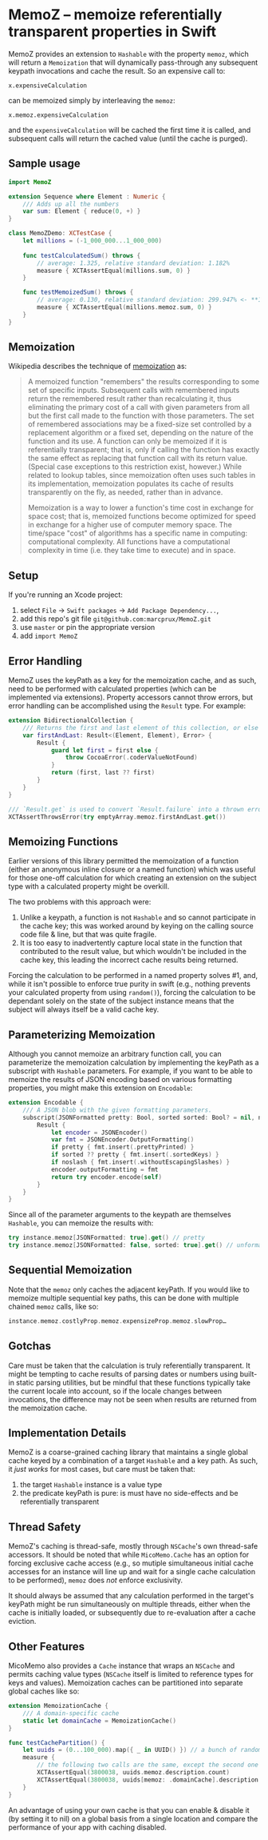 # MemoZ – memoize referentially transparent properties in Swift

MemoZ provides an extension to `Hashable` with the property `memoz`, which will return a `Memoization` that will dynamically pass-through any subsequent keypath invocations and cache the result. So an expensive call to:

`x.expensiveCalculation`

can be memoized simply by interleaving the `memoz`:

`x.memoz.expensiveCalculation`

and the `expensiveCalculation` will be cached the first time it is called, and subsequent calls will return the cached value (until the cache is purged).

## Sample usage

```swift
import MemoZ

extension Sequence where Element : Numeric {
    /// Adds up all the numbers
    var sum: Element { reduce(0, +) }
}

class MemoZDemo: XCTestCase {
    let millions = (-1_000_000...1_000_000)
    
    func testCalculatedSum() throws {
        // average: 1.325, relative standard deviation: 1.182%
        measure { XCTAssertEqual(millions.sum, 0) }
    }

    func testMemoizedSum() throws {
        // average: 0.130, relative standard deviation: 299.947% <- **10x speed gain**
        measure { XCTAssertEqual(millions.memoz.sum, 0) }
    }
}

```


## Memoization

Wikipedia describes the technique of [memoization](https://en.wikipedia.org/wiki/Memoization) as:

> A memoized function "remembers" the results corresponding to some set of specific inputs. Subsequent calls with remembered inputs return the remembered result rather than recalculating it, thus eliminating the primary cost of a call with given parameters from all but the first call made to the function with those parameters. The set of remembered associations may be a fixed-size set controlled by a replacement algorithm or a fixed set, depending on the nature of the function and its use. A function can only be memoized if it is referentially transparent; that is, only if calling the function has exactly the same effect as replacing that function call with its return value. (Special case exceptions to this restriction exist, however.) While related to lookup tables, since memoization often uses such tables in its implementation, memoization populates its cache of results transparently on the fly, as needed, rather than in advance.
> 
> Memoization is a way to lower a function's time cost in exchange for space cost; that is, memoized functions become optimized for speed in exchange for a higher use of computer memory space. The time/space "cost" of algorithms has a specific name in computing: computational complexity. All functions have a computational complexity in time (i.e. they take time to execute) and in space.


## Setup
If you're running an Xcode project:

  1. select `File` -> `Swift packages` -> `Add Package Dependency...`,
  2. add this repo's git file `git@github.com:marcprux/MemoZ.git` 
  3. use `master` or pin the appropriate version
  4. add `import MemoZ`


## Error Handling

MemoZ uses the keyPath as a key for the memoization cache, and as such, need to be performed with calculated properties (which can be implemented via extensions). Property accessors cannot throw errors, but error handling can be accomplished using the `Result` type. For example:

```swift
extension BidirectionalCollection {
    /// Returns the first and last element of this collection, or else an error if the collection is empty
    var firstAndLast: Result<(Element, Element), Error> {
        Result {
            guard let first = first else {
                throw CocoaError(.coderValueNotFound)
            }
            return (first, last ?? first)
        }
    }
}

/// `Result.get` is used to convert `Result.failure` into a thrown error
XCTAssertThrowsError(try emptyArray.memoz.firstAndLast.get())
```


## Memoizing Functions

Earlier versions of this library permitted the memoization of a function (either an anonymous inline closure or a named function) which was useful for those one-off calculation for which creating an extension on the subject type with a calculated property might be overkill. 

The two problems with this approach were:

  1. Unlike a keypath, a function is not `Hashable` and so cannot participate in the cache key; this was worked around by keying on the calling source code file & line, but that was quite fragile.
  2. It is too easy to inadvertently capture local state in the function that contributed to the result value, but which wouldn't be included in the cache key, this leading the incorrect cache results being returned.

Forcing the calculation to be performed in a named property solves #1, and, while it isn't possible to enforce true purity in swift (e.g., nothing prevents your calculated property from using `random()`), forcing the calculation to be dependant solely on the state of the subject instance means that the subject will always itself be a valid cache key.


## Parameterizing Memoization

Although you cannot memoize an arbitrary function call, you can parameterize the memoization calculation by implementing the keyPath as a subscript with `Hashable` parameters. For example, if you want to be able to memoize the results of JSON encoding based on various formatting properties, you might make this extension on `Encodable`:

```swift
extension Encodable {
    /// A JSON blob with the given formatting parameters.
    subscript(JSONFormatted pretty: Bool, sorted sorted: Bool? = nil, noslash noslash: Bool = true) -> Result<Data, Error> {
        Result {
            let encoder = JSONEncoder()
            var fmt = JSONEncoder.OutputFormatting()
            if pretty { fmt.insert(.prettyPrinted) }
            if sorted ?? pretty { fmt.insert(.sortedKeys) }
            if noslash { fmt.insert(.withoutEscapingSlashes) }
            encoder.outputFormatting = fmt
            return try encoder.encode(self)
        }
    }
}
```

Since all of the parameter arguments to the keypath are themselves `Hashable`, you can memoize the results with:

```swift
try instance.memoz[JSONFormatted: true].get() // pretty
try instance.memoz[JSONFormatted: false, sorted: true].get() // unformatted & sorted
```

## Sequential Memoization

Note that the `memoz` only caches the adjacent keyPath. If you would like to memoize multiple sequential key paths, this can be done with multiple chained `memoz` calls, like so:

```swift
instance.memoz.costlyProp.memoz.expensizeProp.memoz.slowProp…
```

## Gotchas

Care must be taken that the calculation is truly referentially transparent. It might be tempting to cache results of parsing dates or numbers using built-in static parsing utilities, but be mindful that these functions typically take the current locale into account, so if the locale changes between invocations, the difference may not be seen when results are returned from the memoization cache.


## Implementation Details

MemoZ is a coarse-grained caching library that maintains a single global cache keyed by a combination of a target `Hashable` and a key path. As such, it *just works* for most cases, but care must be taken that:

 1. the target `Hashable` instance is a value type 
 2. the predicate keyPath is pure: is must have no side-effects and be referentially transparent


## Thread Safety

MemoZ's caching is thread-safe, mostly through `NSCache`'s own thread-safe accessors. It should be noted that while `MicoMemo.Cache` has an option for forcing exclusive cache access (e.g., so mutiple simultaneous initial cache accesses for an instance will line up and wait for a single cache calculation to be performed), `memoz` does *not* enforce exclusivity. 

It should always be assumed that any calculation performed in the target's keyPath might be run simultaneously on multiple threads, either when the cache is initially loaded, or subsequently due to re-evaluation after a cache eviction.


## Other Features

MicoMemo also provides a `Cache` instance that wraps an `NSCache` and permits caching value types (`NSCache` itself is limited to reference types for keys and values). Memoization caches can be partitioned into separate global caches like so:

```swift
extension MemoizationCache {
    /// A domain-specific cache
    static let domainCache = MemoizationCache()
}

func testCachePartition() {
    let uuids = (0...100_000).map({ _ in UUID() }) // a bunch of random strings
    measure {
        // the following two calls are the same, except the second one uses a custom cache rather than the default global cache
        XCTAssertEqual(3800038, uuids.memoz.description.count)
        XCTAssertEqual(3800038, uuids[memoz: .domainCache].description.count)
    }
}
```

An advantage of using your own cache is that you can enable & disable it (by setting it to nil) on a global basis from a single location and compare the performance of your app with caching disabled.


